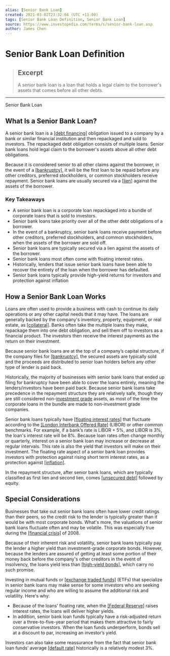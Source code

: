 ```yaml
---
alias: [Senior Bank Loan]
created: 2021-03-02T23:32:04 (UTC +11:00)
tags: [Senior Bank Loan Definition, Senior Bank Loan]
source: https://www.investopedia.com/terms/s/senior-bank-loan.asp
author: James Chen
---
```


# Senior Bank Loan Definition

> ## Excerpt
> A senior bank loan is a loan that holds a legal claim to the borrower's assets that comes before all other debts.

---

Senior Bank Loan
## What Is a Senior Bank Loan?

A senior bank loan is a [[debt financing]](https://www.investopedia.com/terms/d/debtfinancing.asp) obligation issued to a company by a bank or similar financial institution and then repackaged and sold to investors. The repackaged debt obligation consists of multiple loans. Senior bank loans hold legal claim to the borrower's assets above all other debt obligations.

Because it is considered senior to all other claims against the borrower, in the event of a [[bankruptcy]](https://www.investopedia.com/terms/b/bankruptcy.asp), it will be the first loan to be repaid before any other creditors, preferred stockholders, or common stockholders receive repayment. Senior bank loans are usually secured via a [[lien]](https://www.investopedia.com/terms/l/lien.asp) against the assets of the borrower.

### Key Takeaways

-   A senior bank loan is a corporate loan repackaged into a bundle of corporate loans that is sold to investors.
-   Senior bank loans take priority over all of the other debt obligations of a borrower.
-   In the event of a bankruptcy, senior bank loans receive payment before other creditors, preferred stockholders, and common stockholders, when the assets of the borrower are sold off.
-   Senior bank loans are typically secured via a lien against the assets of the borrower.
-   Senior bank loans most often come with floating interest rates.
-   Historically, lenders that issue senior bank loans have been able to recover the entirety of the loan when the borrower has defaulted.
-   Senior bank loans typically provide high-yield returns for investors and protection against inflation

## How a Senior Bank Loan Works

Loans are often used to provide a business with cash to continue its daily operations or any other capital needs that it may have. The loans are generally backed by the company's inventory, property, equipment, or real estate, as [[collateral]](https://www.investopedia.com/terms/c/collateral.asp). Banks often take the multiple loans they make, repackage them into one debt obligation, and sell them off to investors as a financial product. The investors then receive the interest payments as the return on their investment.

Because senior bank loans are at the top of a company’s capital structure, if the company files for [[bankruptcy]](https://www.investopedia.com/terms/b/bankruptcy.asp), the secured assets are typically sold and the proceeds are distributed to senior loan holders before any other type of lender is paid back.

Historically, the majority of businesses with senior bank loans that ended up filing for bankruptcy have been able to cover the loans entirely, meaning the lenders/investors have been paid back. Because senior bank loans take precedence in the repayment structure they are relatively safe, though they are still considered non-[investment grade](https://www.investopedia.com/ask/answers/what-does-investment-grade-mean/) assets, as most of the time the corporate loans in the bundle are made to non-investment grade companies.

Senior bank loans typically have [[floating interest rates]](https://www.investopedia.com/terms/f/floatinginterestrate.asp) that fluctuate according to the [[London Interbank Offered Rate]](https://www.investopedia.com/terms/l/libor.asp) (LIBOR) or other common benchmarks. For example, if a bank’s rate is LIBOR + 5%, and LIBOR is 3%, the loan's interest rate will be 8%. Because loan rates often change monthly or quarterly, interest on a senior bank loan may increase or decrease at regular intervals. This rate is also the yield that investors will make on their investment. The floating rate aspect of a senior bank loan provides investors with protection against rising short term interest rates, as a protection against [[inflation]](https://www.investopedia.com/terms/i/inflation.asp).

In the repayment structure, after senior bank loans, which are typically classified as first lien and second lien, comes [[unsecured debt]](https://www.investopedia.com/terms/u/unsecureddebt.asp) followed by equity.

## Special Considerations

Businesses that take out senior bank loans often have lower credit ratings than their peers, so the credit risk to the lender is typically greater than it would be with most corporate bonds. What's more, the valuations of senior bank loans fluctuate often and may be volatile. This was especially true during the [[financial crisis]](https://www.investopedia.com/terms/f/financial-crisis.asp) of 2008.

Because of their inherent risk and volatility, senior bank loans typically pay the lender a higher yield than investment-grade corporate bonds. However, because the lenders are assured of getting at least some portion of their money back before the company's other creditors in the event of insolvency, the loans yield less than [[high-yield bonds]](https://www.investopedia.com/terms/h/high_yield_bond.asp), which carry no such promise.

Investing in mutual funds or [[exchange traded funds]](https://www.investopedia.com/terms/e/etf.asp) (ETFs) that specialize in senior bank loans may make sense for some investors who are seeking regular income and who are willing to assume the additional risk and volatility. Here's why:

-   Because of the loans’ floating rate, when the [[Federal Reserve]](https://www.investopedia.com/terms/f/federalreservebank.asp) raises interest rates, the loans will deliver higher yields.
-   In addition, senior bank loan funds typically have a risk-adjusted return over a three-to-five-year period that makes them attractive to fairly conservative investors. When the loan funds underperform, bonds sell at a discount to par, increasing an investor’s yield.

Investors can also take some reassurance from the fact that senior bank loan funds’ average [[default rate]](https://www.investopedia.com/terms/d/defaultrate.asp) historically is a relatively modest 3%.
